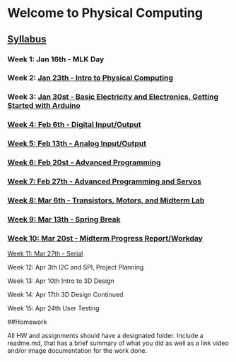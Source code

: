 # Welcome to Physical Computing

## [Syllabus](https://github.com/zevenrodriguez/CIM542-642/blob/master/files/CIM542-642-S17-Physical%20Computing.pdf)

### Week 1: Jan 16th - MLK Day

### Week 2: [Jan 23th - Intro to Physical Computing](https://github.com/zevenrodriguez/CIM542-642/tree/master/week1)

### Week 3: [Jan 30st - Basic Electricity and Electronics, Getting Started with Arduino](https://github.com/zevenrodriguez/CIM542-642/tree/master/week2)

### [Week 4: Feb 6th - Digital Input/Output](https://github.com/zevenrodriguez/CIM542-642/tree/master/week4)

### [Week 5: Feb 13th - Analog Input/Output](https://github.com/zevenrodriguez/CIM542-642/tree/master/week5)

### [Week 6: Feb 20st - Advanced Programming](https://github.com/zevenrodriguez/CIM542-642/tree/master/week6)

### [Week 7: Feb 27th - Advanced Programming and Servos](https://github.com/zevenrodriguez/CIM542-642/tree/master/week7)

### [Week 8: Mar 6th - Transistors, Motors, and Midterm Lab](https://github.com/zevenrodriguez/CIM542-642/tree/master/week8)

### [Week 9: Mar 13th - Spring Break](https://github.com/zevenrodriguez/CIM542-642/tree/master/week9)

### [Week 10: Mar 20st - Midterm Progress Report/Workday](https://github.com/zevenrodriguez/CIM542-642/tree/master/week9)

[Week 11: Mar 27th - Serial]()

Week 12: Apr 3th 
I2C and SPI, Project Planning

Week 13: Apr 10th 
Intro to 3D Design

Week 14: Apr 17th 
3D Design Continued

Week 15: Apr 24th 
User Testing

##Homework

All HW and assignments should have a designated folder. Include a readme.md, that has a brief summary of what you did as well as a link video and/or image documentation for the work done.
